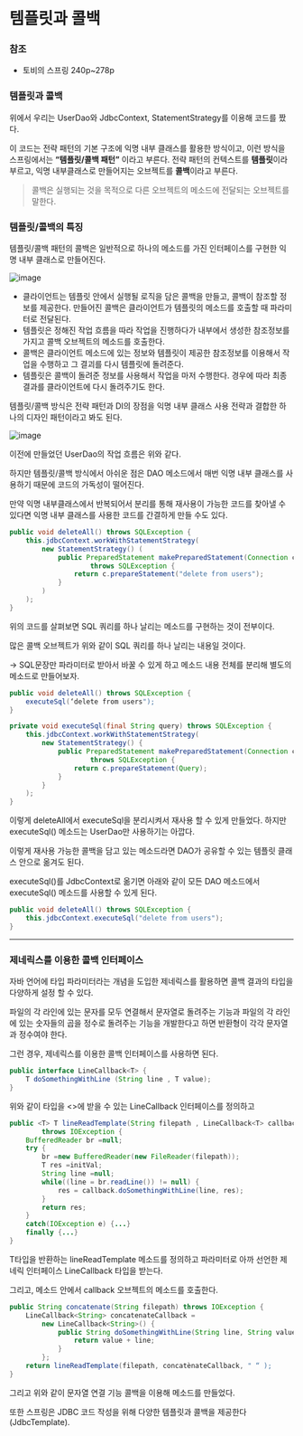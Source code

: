 # 템플릿과 콜백

### 참조

- 토비의 스프링 240p~278p

### 템플릿과 콜백

위에서 우리는 UserDao와 JdbcContext, StatementStrategy를 이용해 코드를 짰다.

이 코드는 전략 패턴의 기본 구조에 익명 내부 클래스를 활용한 방식이고, 이런 방식을 스프링에서는 **“템플릿/콜백 패턴”** 이라고 부른다. 전략 패턴의 컨텍스트를 **템플릿**이라 부르고, 익명 내부클래스로 만들어지는 오브젝트를 **콜백**이라고 부른다.

> 콜백은 실행되는 것을 목적으로 다른 오브젝트의 메소드에 전달되는 오브젝트를 말한다.
> 

### 템플릿/콜백의 특징

템플릿/콜백 패턴의 콜백은 일반적으로 하나의 메소드를 가진 인터페이스를 구현한 익명 내부 클래스로 만들어진다.

![image](https://user-images.githubusercontent.com/108508730/197171384-129b578f-d659-4873-a950-2f6c4cd6de9b.png)

- 클라이언트는 템플릿 안에서 실행될 로직을 담은 콜백을 만들고, 콜백이 참조할 정보를 제공한다. 만들어진 콜백은 클라이언트가 템플릿의 메소드를 호출할 때 파라미터로 전달된다.
- 템플릿은 정해진 작업 흐름을 따라 작업을 진행하다가 내부에서 생성한 참조정보를 가지고 콜백 오브젝트의 메소드를 호출한다.
- 콜백은 클라이언트 메소드에 있는 정보와 템플릿이 제공한 참조정보를 이용해서 작업을 수행하고 그 결괴를 다시 템플릿에 돌려준다.
- 템플릿은 콜백이 돌려준 정보를 사용해서 작업을 마저 수행한다. 경우에 따라 최종 결과를 클라이언트에 다시 돌려주기도 한다.

템플릿/콜백 방식은 전략 패턴과 DI의 장점을 익명 내부 클래스 사용 전략과 결합한 하나의 디자인 패턴이라고 봐도 된다.

![image](https://user-images.githubusercontent.com/108508730/197171446-13d13b8e-d5ed-45a5-bf39-9c9727d8cf1d.png)

이전에 만들었던 UserDao의 작업 흐름은 위와 같다.

하지만 템플릿/콜백 방식에서 아쉬운 점은 DAO 메소드에서 매번 익명 내부 클래스를 사용하기 때문에 코드의 가독성이 떨어진다.

만약 익명 내부클래스에서 반복되어서 분리를 통해 재사용이 가능한 코드를 찾아낼 수 있다면 익명 내부 클래스를 사용한 코드를 간결하게 만들 수도 있다.

```java
public void deleteAll() throws SQLException {
	this.jdbcContext.workWithStatementStrategy(
		new StatementStrategy() (
			public PreparedStatement makePreparedStatement(Connection c)
					throws SQLException {
				return c.prepareStatement("delete from users");
			}
		)
	);
}
```

위의 코드를 살펴보면 SQL 쿼리를 하나 날리는 메소드를 구현하는 것이 전부이다.

많은 콜백 오브젝트가 위와 같이 SQL 쿼리를 하나 날리는 내용일 것이다.

→ SQL문장만 파라미터로 받아서 바꿀 수 있게 하고 메소드 내용 전체를 분리해 별도의 메소드로 만들어보자.

```java
public void deleteAll() throws SQLException {
	executeSql(‘delete from users");
}

private void executeSql(final String query) throws SQLException {
	this.jdbcContext.workWithStatementStrategy(
		new StatementStrategy() {
			public PreparedStatement makePreparedStatement(Connection c)
					throws SQLException {
				return c.prepareStatement(Query);
			}
		}
	);
}
```

이렇게 deleteAll에서 executeSql을 분리시켜서 재사용 할 수 있게 만들었다. 하지만 executeSql() 메소드는 UserDao만 사용하기는 아깝다.

이렇게 재사용 가능한 콜백을 담고 있는 메소드라면 DAO가 공유할 수 있는 템플릿 클래스 안으로 옮겨도 된다.

executeSql()를 JdbcContext로 옮기면 아래와 같이 모든 DAO 메소드에서 executeSql() 메소드를 사용할 수 있게 된다.

```java
public void deleteAll() throws SQLException {
	this.jdbcContext.executeSql("delete from users");
}
```

 

---

### 제네릭스를 이용한 콜백 인터페이스

자바 언어에 타입 파라미터라는 개념을 도입한 제네릭스를 활용하면 콜백 결과의 타입을 다양하게 설정 할 수 있다.

파일의 각 라인에 있는 문자를 모두 연결해서 문자열로 돌려주는 기능과 파일의 각 라인에 있는 숫자들의 곱을 정수로 돌려주는 기능을 개발한다고 하면 반환형이 각각 문자열과 정수여야 한다.

그런 경우, 제네릭스를 이용한 콜백 인터페이스를 사용하면 된다.

```java
public interface LineCallback<T> {
	T doSomethingWithLine (String line , T value);
}
```

위와 같이 타입을 <>에 받을 수 있는 LineCallback 인터페이스를 정의하고

```java
public <T> T lineReadTemplate(String filepath , LineCallback<T> callback, T initVal)
		throws IOException {
	BufferedReader br =null;
	try {
		br =new BufferedReader(new FileReader(filepath));
		T res =initVal;
		String line =null;
		while((line = br.readLine()) != null) {
			res = callback.doSomethingWithLine(line, res);
		}
		return res;
	}
	catch(IOException e) {...}
	finally {...}
}
```

T타입을 반환하는 lineReadTemplate 메소드를 정의하고 파라미터로 아까 선언한 제네릭 인터페이스 LineCallback 타입을 받는다.

그리고, 메소드 안에서 callback 오브젝트의 메소드를 호출한다.

```java
public String concatenate(String filepath) throws IOException {
	LineCallback<String> concatenateCallback =
		new LineCallback<String>() {
			public String doSomethingWithLine(String line, String value) {
				return value + line;
			}
		};
	return lineReadTemplate(filepath, concatènateCallback, " “ );
}
```

그리고 위와 같이 문자열 연결 기능 콜백을 이용해 메소드를 만들었다.

또한 스프링은 JDBC 코드 작성을 위해 다양한 템플릿과 콜백을 제공한다(JdbcTemplate).
